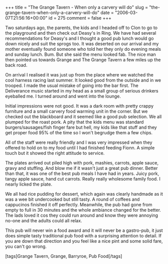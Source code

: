 +++
title = "The Grange Tavern - When only a carvery will do"
slug = "the-grange-tavern-when-only-a-carvery-will-do"
date = "2006-03-07T21:56:16+00:00"
id = 275
comment = false
+++

Two saturdays ago, the parents, the kids and I headed off to Clon to go to the playground and then check out Deasy's in Ring. We have had several recommendations for Deasy's and I thought a good pub lunch would go down nicely and suit the sprogs too. It was deserted on our arrival and my mother eventually found someone who told her they only do evening meals and sunday lunch. Bum. But she said the menu looked fab. The nice man then pointed us towards Grange and The Grange Tavern a few miles up the back road.

On arrival I realised it was just up from the place where we watched the cool harness racing last summer. It looked good from the outside and in we trooped. I made the usual mistake of going into the bar first. The Deliverance music started in my head as a small group of serious drinkers eyeballed me. I turned around and went into the lounge.

Initial impressions were not good. It was a dark room with pretty crappy furniture and a small carvery food warming unit in the corner. But we checked out the blackboard and it seemed like a good pub selection. We all plumped for the roast pork. A pity that the kids menu was standard burgers/sausages/fish finger fare but hell, my kids like that stuff and they get proper food 95% of the time so I won't begrudge them a few chips.

All of the staff were really friendly and I was very impressed when they offered to hold on to my food until I had finished feeding Fionn. A simple touch but it showed the right attitude to service.

The plates arrived out piled high with pork, mashies, carrots, apple sauce, gravy and stuffing. And blow me if it wasn't just a great pub dinner. Better than that, it was one of the best pub meals I have had in years. Juicy pork, tangy apple sauce, hand cut carrots. Really really wholesome family food. I nearly licked the plate.

We all had rice pudding for dessert, which again was clearly handmade as it was a wee bit undercooked but still tasty. A round of coffees and cappucinos finished it off perfectly. Meanwhile, the pub had gone from empty to full in 30 minutes and the whole ambiance changed for the better. The lads loved it cos they could run around and know they were annoying no-one and the adults could all relax.

This pub will never win a food award and it will never be a gastro-pub, it just does simple tasty traditional pub food with a surprising attention to detail. If you are down that direction and you feel like a nice pint and some solid fare, you can't go wrong.

[tags]Grange Tavern, Grange, Barryroe, Pub Food[/tags]
